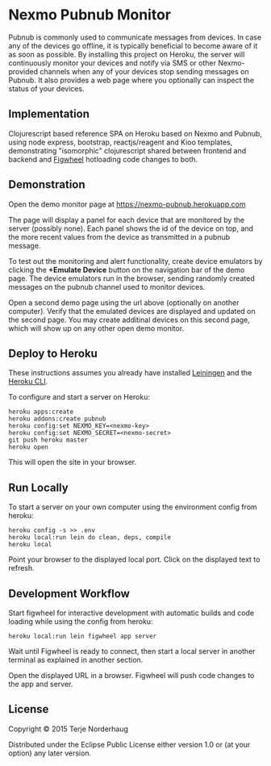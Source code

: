 # Nexmo Pubnub Monitor

Pubnub is commonly used to communicate messages from devices. In case any of the
devices go offline, it is typically beneficial to become aware of it as soon as
possible. By installing this project on Heroku, the server will continuously
monitor your devices and notify via SMS or other Nexmo-provided channels when
any of your devices stop sending messages on Pubnub. It also provides a web page
where you optionally can inspect the status of your devices.

## Implementation

Clojurescript based reference SPA on Heroku based on Nexmo and Pubnub,
using node express, bootstrap, reactjs/reagent and Kioo templates,
demonstrating "isomorphic" clojurescript shared between frontend and backend
and [Figwheel](https://github.com/bhauman/lein-figwheel) hotloading code changes to both.

## Demonstration

Open the demo monitor page at https://nexmo-pubnub.herokuapp.com

The page will display a panel for each device that are monitored
by the server (possibly none). Each panel shows the id of the device
on top, and the more recent values from the device as transmitted
in a pubnub message.

To test out the monitoring and alert functionality,
create device emulators by clicking the **+Emulate Device**
button on the navigation bar of the demo page.
The device emulators run in the browser,
sending randomly created messages on the pubnub channel
used to monitor devices.

Open a second demo page using the url above (optionally on another computer).
Verify that the emulated devices are displayed and updated on the second page.
You may create additinal devices on this second page, which will show up on
any other open demo monitor.

## Deploy to Heroku

These instructions assumes you already have installed
[Leiningen](http://leiningen.org/) and the
[Heroku CLI](https://devcenter.heroku.com/articles/heroku-command).

To configure and start a server on Heroku:

    heroku apps:create
    heroku addons:create pubnub
    heroku config:set NEXMO_KEY=<nexmo-key>
    heroku config:set NEXMO_SECRET=<nexmo-secret>
    git push heroku master
    heroku open

This will open the site in your browser.

## Run Locally

To start a server on your own computer using the environment config from heroku:

    heroku config -s >> .env
    heroku local:run lein do clean, deps, compile
    heroku local

Point your browser to the displayed local port.
Click on the displayed text to refresh.

## Development Workflow

Start figwheel for interactive development with automatic builds
and code loading while using the config from heroku:

    heroku local:run lein figwheel app server

Wait until Figwheel is ready to connect, then
start a local server in another terminal as explained in
another section.

Open the displayed URL in a browser.
Figwheel will push code changes to the app and server.

## License

Copyright © 2015 Terje Norderhaug

Distributed under the Eclipse Public License either version 1.0 or (at
your option) any later version.

